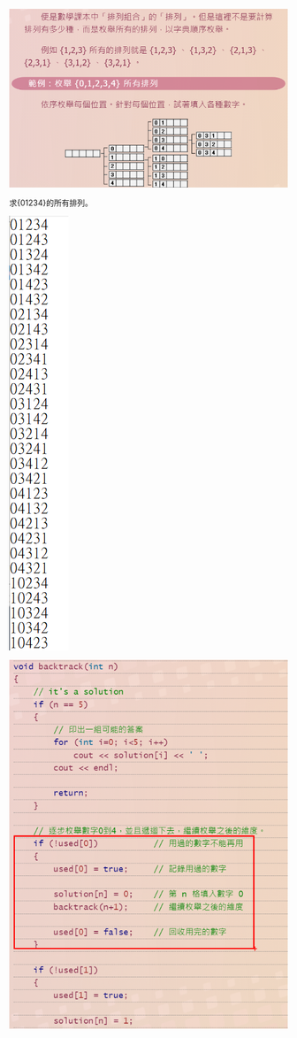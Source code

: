 ﻿![](./img/media/image1.png)

求{01234}的所有排列。

![](./img/media/image2.png)

![](./img/media/image3.png)
